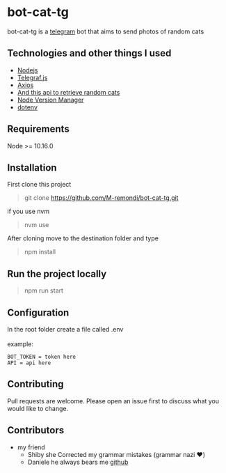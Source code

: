 # bot-cat-tg

bot-cat-tg is a [telegram](https://telegram.org/) bot that aims to send photos of random cats

## Technologies and other things I used

- [Nodejs](https://nodejs.org/en/)
- [Telegraf.js](https://telegraf.js.org/)
- [Axios](https://github.com/axios/axios)
- [ And this api to retrieve random cats](https://aws.random.cat/meow)
- [Node Version Manager](https://github.com/nvm-sh/nvm)
- [dotenv](https://www.npmjs.com/package/dotenv)

## Requirements
Node >= 10.16.0

## Installation

First clone this project

> git clone https://github.com/M-remondi/bot-cat-tg.git

if you use nvm
> nvm use

After cloning move to the destination folder and type

> npm install

## Run the project locally
> npm run start

## Configuration

In the root folder create a file called .env 
<br/> <br/>
example:
```
BOT_TOKEN = token here
API = api here
```

## Contributing

Pull requests are welcome.
Please open an issue first to discuss what you would like to change.

## Contributors
* my friend 
  - Shiby she Corrected my grammar mistakes (grammar nazi :heart:)
  - Daniele he always bears me [github](https://github.com/DAnt93)
